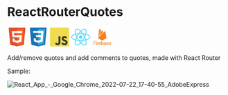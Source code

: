 # ReactRouterQuotes
<div>
<img width="45px" src="https://raw.githubusercontent.com/devicons/devicon/c5378d6c2510ffa0b3e4475af95618a8048d6cf1/icons/html5/html5-original.svg">
  <img width="45px" src="https://raw.githubusercontent.com/devicons/devicon/master/icons/css3/css3-original.svg">
  <img width="45px" src="https://raw.githubusercontent.com/devicons/devicon/master/icons/javascript/javascript-original.svg">
  <img width="45px" src="https://raw.githubusercontent.com/devicons/devicon/master/icons/react/react-original.svg">
    <img width="45px" src="https://raw.githubusercontent.com/devicons/devicon/master/icons/firebase/firebase-plain-wordmark.svg">
</div>

Add/remove quotes and add comments to quotes, made with React Router

Sample:

![React_App_-_Google_Chrome_2022-07-22_17-40-55_AdobeExpress](https://user-images.githubusercontent.com/104483060/180572718-686ead3c-c206-4417-a607-a024e4a3ece3.gif)
